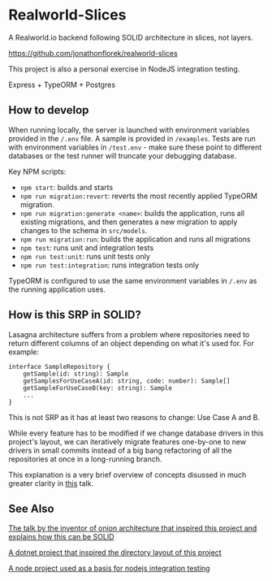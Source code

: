 # Realworld-Slices

A Realworld.io backend following SOLID architecture in slices, not layers.

https://github.com/jonathonflorek/realworld-slices

This project is also a personal exercise in NodeJS integration testing.

Express + TypeORM + Postgres

## How to develop

When running locally, the server is launched with environment variables provided in the `/.env` file. A sample is provided in `/examples`. Tests are run with environment variables in `/test.env` - make sure these point to different databases or the test runner will truncate your debugging database.

Key NPM scripts:
- `npm start`: builds and starts
- `npm run migration:revert`: reverts the most recently applied TypeORM migration.
- `npm run migration:generate <name>`: builds the application, runs all existing migrations, and then generates a new migration to apply changes to the schema in `src/models`.
- `npm run migration:run`: builds the application and runs all migrations
- `npm test`: runs unit and integration tests
- `npm run test:unit`: runs unit tests only
- `npm run test:integration`: runs integration tests only

TypeORM is configured to use the same environment variables in `/.env` as the running application uses.

## How is this SRP in SOLID?

Lasagna architecture suffers from a problem where repositories need to return different columns of an object depending on what it's used for. For example:

```
interface SampleRepository {
    getSample(id: string): Sample
    getSamplesForUseCaseA(id: string, code: number): Sample[]
    getSampleForUseCaseB(key: string): Sample
    ...
}
```

This is not SRP as it has at least two reasons to change: Use Case A and B.

While every feature has to be modified if we change database drivers in this project's layout, we can iteratively migrate features one-by-one to new drivers in small commits instead of a big bang refactoring of all the repositories at once in a long-running branch.

This explanation is a very brief overview of concepts disussed in much greater clarity in [this](https://vimeo.com/131633177) talk.

## See Also

[The talk by the inventor of onion architecture that inspired this project and explains how this can be SOLID](https://vimeo.com/131633177)

[A dotnet project that inspired the directory layout of this project](https://github.com/jbogard/ContosoUniversityDotNetCore)

[A node project used as a basis for nodejs integration testing](https://github.com/nt-ca-aqe/blog-microservices-testing-nodejs-typescript/blob/master/package.json)
